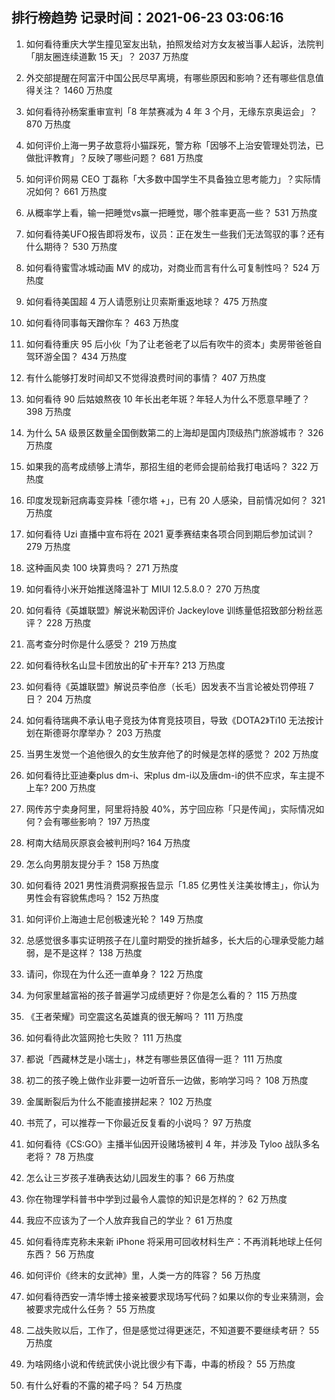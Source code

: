 
## 排行榜趋势 记录时间：2021-06-23 03:06:16
  
  1. 如何看待重庆大学生撞见室友出轨，拍照发给对方女友被当事人起诉，法院判「朋友圈连续道歉 15 天」？ 2037 万热度
    
  2. 外交部提醒在阿富汗中国公民尽早离境，有哪些原因和影响？还有哪些信息值得关注？ 1460 万热度
    
  3. 如何看待孙杨案重审宣判「8 年禁赛减为 4 年 3 个月，无缘东京奥运会」？ 870 万热度
    
  4. 如何评价上海一男子故意将小猫踩死，警方称「因够不上治安管理处罚法，已做批评教育」？反映了哪些问题？ 681 万热度
    
  5. 如何评价网易 CEO 丁磊称「大多数中国学生不具备独立思考能力」？实际情况如何？ 661 万热度
    
  6. 从概率学上看，输一把睡觉vs赢一把睡觉，哪个胜率更高一些？ 531 万热度
    
  7. 如何看待美UFO报告即将发布，议员：正在发生一些我们无法驾驭的事？还有什么期待？ 530 万热度
    
  8. 如何看待蜜雪冰城动画 MV 的成功，对商业而言有什么可复制性吗？ 524 万热度
    
  9. 如何看待美国超 4 万人请愿别让贝索斯重返地球？ 475 万热度
    
  10. 如何看待同事每天蹭你车？ 463 万热度
    
  11. 如何看待重庆 95 后小伙「为了让老爸老了以后有吹牛的资本」卖房带爸爸自驾环游全国？ 434 万热度
    
  12. 有什么能够打发时间却又不觉得浪费时间的事情？ 407 万热度
    
  13. 如何看待 90 后姑娘熬夜 10 年长出老年斑？年轻人为什么不愿意早睡了？ 398 万热度
    
  14. 为什么 5A 级景区数量全国倒数第二的上海却是国内顶级热门旅游城市？ 326 万热度
    
  15. 如果我的高考成绩够上清华，那招生组的老师会提前给我打电话吗？ 322 万热度
    
  16. 印度发现新冠病毒变异株「德尔塔 +」，已有 20 人感染，目前情况如何？ 321 万热度
    
  17. 如何看待 Uzi 直播中宣布将在 2021 夏季赛结束各项合同到期后参加试训？ 279 万热度
    
  18. 这种画风卖 100 块算贵吗？ 271 万热度
    
  19. 如何看待小米开始推送降温补丁 MIUI 12.5.8.0？ 270 万热度
    
  20. 如何看待《英雄联盟》解说米勒因评价 Jackeylove 训练量低招致部分粉丝恶评？ 228 万热度
    
  21. 高考查分时你是什么感受？ 219 万热度
    
  22. 如何看待秋名山显卡团放出的矿卡开车? 213 万热度
    
  23. 如何看待《英雄联盟》解说员李伯彦（长毛）因发表不当言论被处罚停班 7 日？ 204 万热度
    
  24. 如何看待瑞典不承认电子竞技为体育竞技项目，导致《DOTA2》Ti10 无法按计划在斯德哥尔摩举办？ 203 万热度
    
  25. 当男生发觉一个追他很久的女生放弃他了的时候是怎样的感觉？ 202 万热度
    
  26. 如何看待比亚迪秦plus dm-i、宋plus dm-i以及唐dm-i的供不应求，车主提不上车? 200 万热度
    
  27. 网传苏宁卖身阿里，阿里将持股 40%，苏宁回应称「只是传闻」，实际情况如何？会有哪些影响？ 197 万热度
    
  28. 柯南大结局灰原哀会被判刑吗? 164 万热度
    
  29. 怎么向男朋友提分手？ 158 万热度
    
  30. 如何看待 2021 男性消费洞察报告显示「1.85 亿男性关注美妆博主」，你认为男性会有容貌焦虑吗？ 152 万热度
    
  31. 如何评价上海迪士尼创极速光轮？ 149 万热度
    
  32. 总感觉很多事实证明孩子在儿童时期受的挫折越多，长大后的心理承受能力越弱，是不是这样？ 138 万热度
    
  33. 请问，你现在为什么还一直单身？ 122 万热度
    
  34. 为何家里越富裕的孩子普遍学习成绩更好？你是怎么看的？ 115 万热度
    
  35. 《王者荣耀》司空震这名英雄真的很无解吗？ 111 万热度
    
  36. 如何看待此次篮网抢七失败？ 111 万热度
    
  37. 都说「西藏林芝是小瑞士」，林芝有哪些景区值得一逛？ 111 万热度
    
  38. 初二的孩子晚上做作业非要一边听音乐一边做，影响学习吗？ 108 万热度
    
  39. 金属断裂后为什么不能直接拼起来？ 102 万热度
    
  40. 书荒了，可以推荐一下你最近反复看的小说吗？ 97 万热度
    
  41. 如何看待《CS:GO》主播半仙因开设赌场被判 4 年，并涉及 Tyloo 战队多名老将？ 78 万热度
    
  42. 怎么让三岁孩子准确表达幼儿园发生的事？ 66 万热度
    
  43. 你在物理学科普书中学到过最令人震惊的知识是怎样的？ 62 万热度
    
  44. 我应不应该为了一个人放弃我自己的学业？ 61 万热度
    
  45. 如何看待库克称未来新 iPhone 将采用可回收材料生产：不再消耗地球上任何东西？ 56 万热度
    
  46. 如何评价《终末的女武神》里，人类一方的阵容？ 56 万热度
    
  47. 如何看待西安一清华博士接亲被要求现场写代码？如果以你的专业来猜测，会被要求完成什么任务？ 55 万热度
    
  48. 二战失败以后，工作了，但是感觉过得更迷茫，不知道要不要继续考研？ 55 万热度
    
  49. 为啥网络小说和传统武侠小说比很少有下毒，中毒的桥段？ 55 万热度
    
  50. 有什么好看的不露的裙子吗？ 54 万热度
    